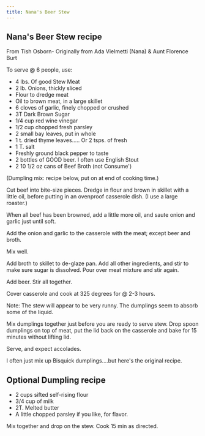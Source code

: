 ```yaml
---
title: Nana's Beer Stew
---
```

## Nana's Beer Stew recipe

From Tish Osborn- Originally from Ada Vielmetti (Nana) & Aunt Florence Burt

To serve @ 6 people, use:

* 4 lbs. Of good Stew Meat
* 2 lb. Onions, thickly sliced
* Flour to dredge meat
* Oil to brown meat, in a large skillet
* 6 cloves of garlic, finely chopped or crushed
* 3T Dark Brown Sugar
* 1/4 cup red wine vinegar
* 1/2 cup chopped fresh parsley
* 2 small bay leaves, put in whole
* 1 t. dried thyme leaves..... Or 2 tsps. of fresh
* 1 T. salt
* Freshly ground black pepper to taste
* 2 bottles of GOOD beer. I often use English Stout
* 2 10 1/2 oz cans of Beef Broth (not Consume')

(Dumpling mix: recipe below, put on at end of cooking time.)

Cut beef into bite-size pieces. Dredge in flour and brown in skillet
with a little oil, before putting in an ovenproof casserole dish. (I
use a large roaster.)

When all beef has been browned, add a little more oil, and saute
onion and garlic just until soft.

Add the onion and garlic to the casserole with the meat; except beer
and broth.

Mix well.

Add broth to skillet to de-glaze pan. Add all other ingredients,
and stir to make sure sugar is dissolved. Pour over meat mixture and
stir again.

Add beer. Stir all together.

Cover casserole and cook at 325 degrees for @ 2-3 hours.

Note: The stew will appear to be very runny. The dumplings seem to
absorb some of the liquid.

Mix dumplings together just before you are ready to serve stew. Drop
spoon dumplings on top of meat, put the lid back on the casserole and
bake for 15 minutes without lifting lid.

Serve, and expect accolades.

I often just mix up Bisquick dumplings....but here's the original
recipe.

## Optional Dumpling recipe

* 2 cups sifted self-rising flour
* 3/4 cup of milk
* 2T. Melted butter
* A little chopped parsley if you like, for flavor.

Mix together and drop on the stew. Cook 15 min as directed.
